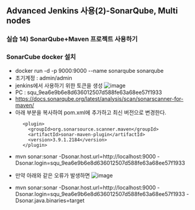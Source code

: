 ## Advanced Jenkins 사용(2)-SonarQube, Multi nodes
### 실습 14) SonarQube+Maven 프로젝트 사용하기
### SonarCube docker 설치
* docker run -d -p 9000:9000 --name sonarqube sonarqube
* 초기계정 : admin/admin
* jenkins에서 사용하기 위한 토큰을 생성
![image](https://user-images.githubusercontent.com/4444533/202592611-108a4d26-dac3-424a-b71f-618a9aa6b545.png)
* PC : squ_9ea6e9b6e8d636012507d588fe63a68ee57f1933
* https://docs.sonarqube.org/latest/analysis/scan/sonarscanner-for-maven/ 
* 아래 부분을 복사하여 pom.xml에 추가하고 최신 버전으로 변경한다.
```
      <plugin>
        <groupId>org.sonarsource.scanner.maven</groupId>
        <artifactId>sonar-maven-plugin</artifactId>
        <version>3.9.1.2184</version>
      </plugin>
```
* mvn sonar:sonar -Dsonar.host.url=http://localhost:9000 -Dsonar.login=squ_9ea6e9b6e8d636012507d588fe63a68ee57f1933
* 만약 아래와 같은 오류가 발생하면
![image](https://user-images.githubusercontent.com/4444533/202602110-2295f4e6-bbc6-446c-b7b8-7c7bad166b0d.png)

* mvn sonar:sonar -Dsonar.host.url=http://localhost:9000 -Dsonar.login=squ_9ea6e9b6e8d636012507d588fe63a68ee57f1933 -Dsonar.java.binaries=target

